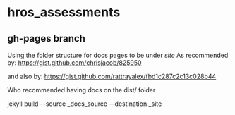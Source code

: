 # hros_assessments


## gh-pages branch
Using the folder structure for docs pages to be under
_site_
As recommended by:
https://gist.github.com/chrisjacob/825950


and also by:
https://gist.github.com/rattrayalex/fbd1c287c2c13c028b44

Who recommended having docs on the dist/ folder

jekyll build --source _docs_source --destination _site
